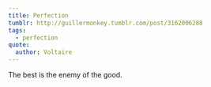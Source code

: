 ```yaml
---
title: Perfection
tumblr: http://guillermonkey.tumblr.com/post/3162006288
tags:
  - perfection
quote:
  author: Voltaire
---
```


The best is the enemy of the good.
